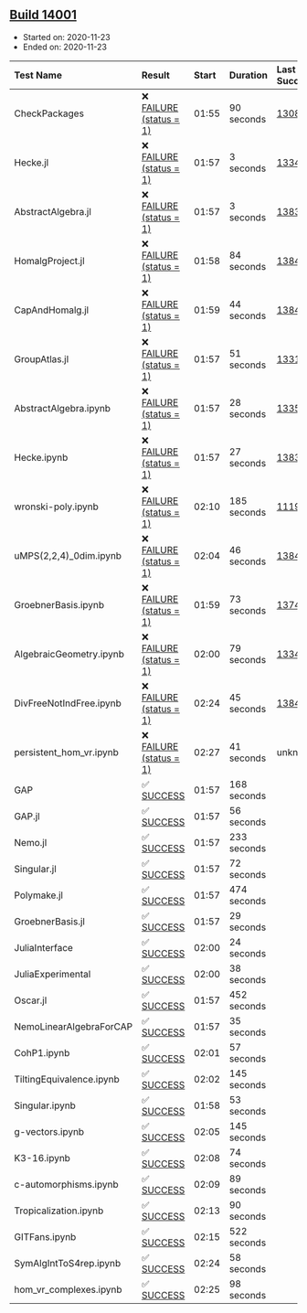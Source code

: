 ## [Build 14001](https://oscarci.mathematik.uni-kl.de/job/oscar/14001/)

* Started on: 2020-11-23
* Ended on: 2020-11-23

| Test Name    | Result | Start | Duration | Last Success | First Failure |
|:-------------|:-------|:------|:---------|:-------------|:--------------|
| CheckPackages | ❌ [FAILURE (status = 1)](https://oscarci.mathematik.uni-kl.de/job/oscar/14001/artifact/logs/build-14001/CheckPackages.log) | 01:55 | 90 seconds | [13085](https://oscarci.mathematik.uni-kl.de/job/oscar/13085/) | [13086](https://oscarci.mathematik.uni-kl.de/job/oscar/13086/) |
| Hecke.jl | ❌ [FAILURE (status = 1)](https://oscarci.mathematik.uni-kl.de/job/oscar/14001/artifact/logs/build-14001/Hecke.jl.log) | 01:57 | 3 seconds | [13341](https://oscarci.mathematik.uni-kl.de/job/oscar/13341/) | [13342](https://oscarci.mathematik.uni-kl.de/job/oscar/13342/) |
| AbstractAlgebra.jl | ❌ [FAILURE (status = 1)](https://oscarci.mathematik.uni-kl.de/job/oscar/14001/artifact/logs/build-14001/AbstractAlgebra.jl.log) | 01:57 | 3 seconds | [13837](https://oscarci.mathematik.uni-kl.de/job/oscar/13837/) | [13838](https://oscarci.mathematik.uni-kl.de/job/oscar/13838/) |
| HomalgProject.jl | ❌ [FAILURE (status = 1)](https://oscarci.mathematik.uni-kl.de/job/oscar/14001/artifact/logs/build-14001/HomalgProject.jl.log) | 01:58 | 84 seconds | [13845](https://oscarci.mathematik.uni-kl.de/job/oscar/13845/) | [13846](https://oscarci.mathematik.uni-kl.de/job/oscar/13846/) |
| CapAndHomalg.jl | ❌ [FAILURE (status = 1)](https://oscarci.mathematik.uni-kl.de/job/oscar/14001/artifact/logs/build-14001/CapAndHomalg.jl.log) | 01:59 | 44 seconds | [13845](https://oscarci.mathematik.uni-kl.de/job/oscar/13845/) | [13846](https://oscarci.mathematik.uni-kl.de/job/oscar/13846/) |
| GroupAtlas.jl | ❌ [FAILURE (status = 1)](https://oscarci.mathematik.uni-kl.de/job/oscar/14001/artifact/logs/build-14001/GroupAtlas.jl.log) | 01:57 | 51 seconds | [13311](https://oscarci.mathematik.uni-kl.de/job/oscar/13311/) | [13312](https://oscarci.mathematik.uni-kl.de/job/oscar/13312/) |
| AbstractAlgebra.ipynb | ❌ [FAILURE (status = 1)](https://oscarci.mathematik.uni-kl.de/job/oscar/14001/artifact/logs/build-14001/AbstractAlgebra.ipynb.log) | 01:57 | 28 seconds | [13355](https://oscarci.mathematik.uni-kl.de/job/oscar/13355/) | [13356](https://oscarci.mathematik.uni-kl.de/job/oscar/13356/) |
| Hecke.ipynb | ❌ [FAILURE (status = 1)](https://oscarci.mathematik.uni-kl.de/job/oscar/14001/artifact/logs/build-14001/Hecke.ipynb.log) | 01:57 | 27 seconds | [13837](https://oscarci.mathematik.uni-kl.de/job/oscar/13837/) | [13838](https://oscarci.mathematik.uni-kl.de/job/oscar/13838/) |
| wronski-poly.ipynb | ❌ [FAILURE (status = 1)](https://oscarci.mathematik.uni-kl.de/job/oscar/14001/artifact/logs/build-14001/wronski-poly.ipynb.log) | 02:10 | 185 seconds | [11192](https://oscarci.mathematik.uni-kl.de/job/oscar/11192/) | [11193](https://oscarci.mathematik.uni-kl.de/job/oscar/11193/) |
| uMPS(2,2,4)_0dim.ipynb | ❌ [FAILURE (status = 1)](https://oscarci.mathematik.uni-kl.de/job/oscar/14001/artifact/logs/build-14001/uMPS-2-2-4-_0dim.ipynb.log) | 02:04 | 46 seconds | [13841](https://oscarci.mathematik.uni-kl.de/job/oscar/13841/) | [13842](https://oscarci.mathematik.uni-kl.de/job/oscar/13842/) |
| GroebnerBasis.ipynb | ❌ [FAILURE (status = 1)](https://oscarci.mathematik.uni-kl.de/job/oscar/14001/artifact/logs/build-14001/GroebnerBasis.ipynb.log) | 01:59 | 73 seconds | [13748](https://oscarci.mathematik.uni-kl.de/job/oscar/13748/) | [13749](https://oscarci.mathematik.uni-kl.de/job/oscar/13749/) |
| AlgebraicGeometry.ipynb | ❌ [FAILURE (status = 1)](https://oscarci.mathematik.uni-kl.de/job/oscar/14001/artifact/logs/build-14001/AlgebraicGeometry.ipynb.log) | 02:00 | 79 seconds | [13341](https://oscarci.mathematik.uni-kl.de/job/oscar/13341/) | [13342](https://oscarci.mathematik.uni-kl.de/job/oscar/13342/) |
| DivFreeNotIndFree.ipynb | ❌ [FAILURE (status = 1)](https://oscarci.mathematik.uni-kl.de/job/oscar/14001/artifact/logs/build-14001/DivFreeNotIndFree.ipynb.log) | 02:24 | 45 seconds | [13845](https://oscarci.mathematik.uni-kl.de/job/oscar/13845/) | [13846](https://oscarci.mathematik.uni-kl.de/job/oscar/13846/) |
| persistent_hom_vr.ipynb | ❌ [FAILURE (status = 1)](https://oscarci.mathematik.uni-kl.de/job/oscar/14001/artifact/logs/build-14001/persistent_hom_vr.ipynb.log) | 02:27 | 41 seconds | unknown | unknown |
| GAP | ✅ [SUCCESS](https://oscarci.mathematik.uni-kl.de/job/oscar/14001/artifact/logs/build-14001/GAP.log) | 01:57 | 168 seconds |  |  |
| GAP.jl | ✅ [SUCCESS](https://oscarci.mathematik.uni-kl.de/job/oscar/14001/artifact/logs/build-14001/GAP.jl.log) | 01:57 | 56 seconds |  |  |
| Nemo.jl | ✅ [SUCCESS](https://oscarci.mathematik.uni-kl.de/job/oscar/14001/artifact/logs/build-14001/Nemo.jl.log) | 01:57 | 233 seconds |  |  |
| Singular.jl | ✅ [SUCCESS](https://oscarci.mathematik.uni-kl.de/job/oscar/14001/artifact/logs/build-14001/Singular.jl.log) | 01:57 | 72 seconds |  |  |
| Polymake.jl | ✅ [SUCCESS](https://oscarci.mathematik.uni-kl.de/job/oscar/14001/artifact/logs/build-14001/Polymake.jl.log) | 01:57 | 474 seconds |  |  |
| GroebnerBasis.jl | ✅ [SUCCESS](https://oscarci.mathematik.uni-kl.de/job/oscar/14001/artifact/logs/build-14001/GroebnerBasis.jl.log) | 01:57 | 29 seconds |  |  |
| JuliaInterface | ✅ [SUCCESS](https://oscarci.mathematik.uni-kl.de/job/oscar/14001/artifact/logs/build-14001/JuliaInterface.log) | 02:00 | 24 seconds |  |  |
| JuliaExperimental | ✅ [SUCCESS](https://oscarci.mathematik.uni-kl.de/job/oscar/14001/artifact/logs/build-14001/JuliaExperimental.log) | 02:00 | 38 seconds |  |  |
| Oscar.jl | ✅ [SUCCESS](https://oscarci.mathematik.uni-kl.de/job/oscar/14001/artifact/logs/build-14001/Oscar.jl.log) | 01:57 | 452 seconds |  |  |
| NemoLinearAlgebraForCAP | ✅ [SUCCESS](https://oscarci.mathematik.uni-kl.de/job/oscar/14001/artifact/logs/build-14001/NemoLinearAlgebraForCAP.log) | 01:57 | 35 seconds |  |  |
| CohP1.ipynb | ✅ [SUCCESS](https://oscarci.mathematik.uni-kl.de/job/oscar/14001/artifact/logs/build-14001/CohP1.ipynb.log) | 02:01 | 57 seconds |  |  |
| TiltingEquivalence.ipynb | ✅ [SUCCESS](https://oscarci.mathematik.uni-kl.de/job/oscar/14001/artifact/logs/build-14001/TiltingEquivalence.ipynb.log) | 02:02 | 145 seconds |  |  |
| Singular.ipynb | ✅ [SUCCESS](https://oscarci.mathematik.uni-kl.de/job/oscar/14001/artifact/logs/build-14001/Singular.ipynb.log) | 01:58 | 53 seconds |  |  |
| g-vectors.ipynb | ✅ [SUCCESS](https://oscarci.mathematik.uni-kl.de/job/oscar/14001/artifact/logs/build-14001/g-vectors.ipynb.log) | 02:05 | 145 seconds |  |  |
| K3-16.ipynb | ✅ [SUCCESS](https://oscarci.mathematik.uni-kl.de/job/oscar/14001/artifact/logs/build-14001/K3-16.ipynb.log) | 02:08 | 74 seconds |  |  |
| c-automorphisms.ipynb | ✅ [SUCCESS](https://oscarci.mathematik.uni-kl.de/job/oscar/14001/artifact/logs/build-14001/c-automorphisms.ipynb.log) | 02:09 | 89 seconds |  |  |
| Tropicalization.ipynb | ✅ [SUCCESS](https://oscarci.mathematik.uni-kl.de/job/oscar/14001/artifact/logs/build-14001/Tropicalization.ipynb.log) | 02:13 | 90 seconds |  |  |
| GITFans.ipynb | ✅ [SUCCESS](https://oscarci.mathematik.uni-kl.de/job/oscar/14001/artifact/logs/build-14001/GITFans.ipynb.log) | 02:15 | 522 seconds |  |  |
| SymAlgIntToS4rep.ipynb | ✅ [SUCCESS](https://oscarci.mathematik.uni-kl.de/job/oscar/14001/artifact/logs/build-14001/SymAlgIntToS4rep.ipynb.log) | 02:24 | 58 seconds |  |  |
| hom_vr_complexes.ipynb | ✅ [SUCCESS](https://oscarci.mathematik.uni-kl.de/job/oscar/14001/artifact/logs/build-14001/hom_vr_complexes.ipynb.log) | 02:25 | 98 seconds |  |  |
